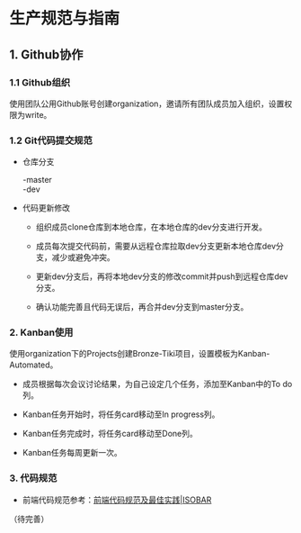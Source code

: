 # 生产规范与指南

## 1. Github协作

### 1.1 Github组织

使用团队公用Github账号创建organization，邀请所有团队成员加入组织，设置权限为write。

### 1.2 Git代码提交规范

* 仓库分支

	-master<br/>
	-dev

* 代码更新修改

	+ 组织成员clone仓库到本地仓库，在本地仓库的dev分支进行开发。

	+ 成员每次提交代码前，需要从远程仓库拉取dev分支更新本地仓库dev分支，减少或避免冲突。

	+ 更新dev分支后，再将本地dev分支的修改commit并push到远程仓库dev分支。

	+ 确认功能完善且代码无误后，再合并dev分支到master分支。

### 2. Kanban使用

使用organization下的Projects创建Bronze-Tiki项目，设置模板为Kanban-Automated。

* 成员根据每次会议讨论结果，为自己设定几个任务，添加至Kanban中的To do列。

* Kanban任务开始时，将任务card移动至In progress列。

* Kanban任务完成时，将任务card移动至Done列。

* Kanban任务每周更新一次。

### 3. 代码规范

* 前端代码规范参考：[前端代码规范及最佳实践|ISOBAR](https://coderlmn.github.io/code-standards/)

（待完善）
